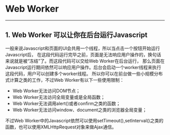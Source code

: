 #  Web Worker
***
## 1. Web Worker 可以让你在后台运行Javascript

一般来说Javascript和页面的UI会共用一个线程，所以当点击一个按钮开始运行Javascript后，
在这段代码运行完毕之前，页面是无法响应用户操作的，换句话来说就是被“冻结”了。而这段代码可以交给Web Worker在后台运行，
那么页面在Javascript运行期间依然可以响应用户操作。后台会启动一个worker线程来执行这段代码，用户可以创建多个worker线程。
所以你可以在前台做一些小规模分布式计算之类的工作，不过Web Worker有以下一些使用限制：

* Web Worker无法访问DOM节点；
* Web Worker无法访问全局变量或是全局函数；
* Web Worker无法调用alert()或者confirm之类的函数；
* Web Worker无法访问window、document之类的浏览器全局变量；

不过Web Worker中的Javascript依然可以使用setTimeout(),setInterval()之类的函数，也可以使用XMLHttpRequest对象来做Ajax通信。





